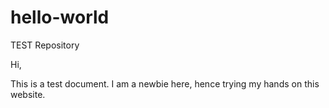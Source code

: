 # hello-world
TEST Repository

Hi,

This is a test document. I am a newbie here, hence trying my hands on this website.
